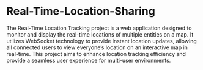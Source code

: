# Real-Time-Location-Sharing
The Real-Time Location Tracking project is a web application designed to monitor and display the real-time
locations of multiple entities on a map. It utilizes WebSocket technology to provide instant location updates,
allowing all connected users to view everyone’s location on an interactive map in real-time. This project aims
to enhance location tracking efficiency and provide a seamless user experience for multi-user environments.
